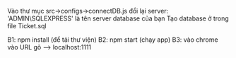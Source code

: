 Vào thư mục src->configs->connectDB.js
đổi lại server: 'ADMIN\\SQLEXPRESS' là tên server database của bạn
Tạo database ở trong file Ticket.sql

B1: npm install (để tải thư viện)
B2: npm start (chạy app)
B3: vào chrome vào URL gõ --> localhost:1111
